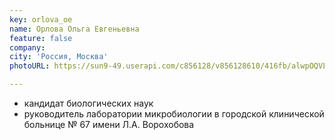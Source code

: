 ```yaml
---
key: orlova_oe
name: Орлова Ольга Евгеньевна
feature: false
company: 
city: 'Россия, Москва'
photoURL: https://sun9-49.userapi.com/c856128/v856128610/416fb/alwpOQVLxKk.jpg

---
```

- кандидат биологических наук
- руководитель лаборатории микробиологии в городской клиничеcкой больнице № 67 имени Л.А. Ворохобова